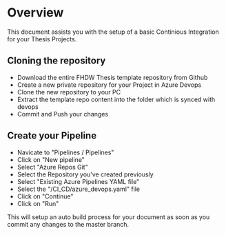 # Overview

This document assists you with the setup of a basic Continious Integration for your Thesis Projects.

## Cloning the repository

- Download the entire FHDW Thesis template repository from Github
- Create a new private repository for your Project in Azure Devops
- Clone the new repository to your PC
- Extract the template repo content into the folder which is synced with devops
- Commit and Push your changes

## Create your Pipeline

- Navicate to "Pipelines / Pipelines"
- Click on "New pipeline"
- Select "Azure Repos Git"
- Select the Repository you've created previously
- Select "Existing Azure Pipelines YAML file"
- Select the "/CI_CD/azure_devops.yaml" file
- Click on "Continue"
- Click on "Run"

This will setup an auto build process for your document as soon as you commit any changes to the master branch.

